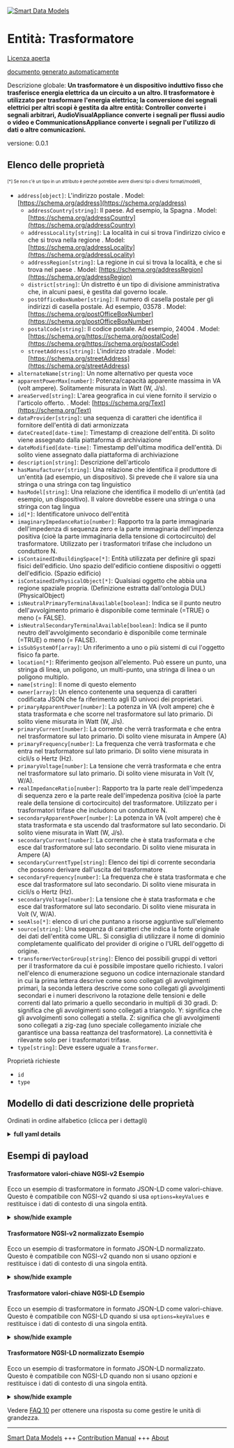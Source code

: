 <!-- 10-Header -->  
[![Smart Data Models](https://smartdatamodels.org/wp-content/uploads/2022/01/SmartDataModels_logo.png "Logo")](https://smartdatamodels.org)  
Entità: Trasformatore  
=====================<!-- /10-Header -->  
<!-- 15-License -->  
[Licenza aperta](https://github.com/smart-data-models//dataModel.S4BLDG/blob/master/Transformer/LICENSE.md)  
[documento generato automaticamente](https://docs.google.com/presentation/d/e/2PACX-1vTs-Ng5dIAwkg91oTTUdt8ua7woBXhPnwavZ0FxgR8BsAI_Ek3C5q97Nd94HS8KhP-r_quD4H0fgyt3/pub?start=false&loop=false&delayms=3000#slide=id.gb715ace035_0_60)  
<!-- /15-License -->  
<!-- 20-Description -->  
Descrizione globale: **Un trasformatore è un dispositivo induttivo fisso che trasferisce energia elettrica da un circuito a un altro.  Il trasformatore è utilizzato per trasformare l'energia elettrica; la conversione dei segnali elettrici per altri scopi è gestita da altre entità: Controller converte i segnali arbitrari, AudioVisualAppliance converte i segnali per flussi audio o video e CommunicationsAppliance converte i segnali per l'utilizzo di dati o altre comunicazioni.**  
versione: 0.0.1  
<!-- /20-Description -->  
<!-- 30-PropertiesList -->  

## Elenco delle proprietà  

<sup><sub>[*] Se non c'è un tipo in un attributo è perché potrebbe avere diversi tipi o diversi formati/modelli</sub></sup>.  
- `address[object]`: L'indirizzo postale  . Model: [https://schema.org/address](https://schema.org/address)	- `addressCountry[string]`: Il paese. Ad esempio, la Spagna  . Model: [https://schema.org/addressCountry](https://schema.org/addressCountry)  
	- `addressLocality[string]`: La località in cui si trova l'indirizzo civico e che si trova nella regione  . Model: [https://schema.org/addressLocality](https://schema.org/addressLocality)  
	- `addressRegion[string]`: La regione in cui si trova la località, e che si trova nel paese  . Model: [https://schema.org/addressRegion](https://schema.org/addressRegion)  
	- `district[string]`: Un distretto è un tipo di divisione amministrativa che, in alcuni paesi, è gestita dal governo locale.    
	- `postOfficeBoxNumber[string]`: Il numero di casella postale per gli indirizzi di casella postale. Ad esempio, 03578  . Model: [https://schema.org/postOfficeBoxNumber](https://schema.org/postOfficeBoxNumber)  
	- `postalCode[string]`: Il codice postale. Ad esempio, 24004  . Model: [https://schema.org/https://schema.org/postalCode](https://schema.org/https://schema.org/postalCode)  
	- `streetAddress[string]`: L'indirizzo stradale  . Model: [https://schema.org/streetAddress](https://schema.org/streetAddress)  
- `alternateName[string]`: Un nome alternativo per questa voce  - `apparentPowerMax[number]`: Potenza/capacità apparente massima in VA (volt ampere). Solitamente misurata in Watt (W, J/s).  - `areaServed[string]`: L'area geografica in cui viene fornito il servizio o l'articolo offerto.  . Model: [https://schema.org/Text](https://schema.org/Text)- `dataProvider[string]`: una sequenza di caratteri che identifica il fornitore dell'entità di dati armonizzata  - `dateCreated[date-time]`: Timestamp di creazione dell'entità. Di solito viene assegnato dalla piattaforma di archiviazione  - `dateModified[date-time]`: Timestamp dell'ultima modifica dell'entità. Di solito viene assegnato dalla piattaforma di archiviazione  - `description[string]`: Descrizione dell'articolo  - `hasManufacturer[string]`: Una relazione che identifica il produttore di un'entità (ad esempio, un dispositivo). Si prevede che il valore sia una stringa o una stringa con tag linguistico  - `hasModel[string]`: Una relazione che identifica il modello di un'entità (ad esempio, un dispositivo). Il valore dovrebbe essere una stringa o una stringa con tag lingua  - `id[*]`: Identificatore univoco dell'entità  - `imaginaryImpedanceRatio[number]`: Rapporto tra la parte immaginaria dell'impedenza di sequenza zero e la parte immaginaria dell'impedenza positiva (cioè la parte immaginaria della tensione di cortocircuito) del trasformatore. Utilizzato per i trasformatori trifase che includono un conduttore N.  - `isContainedInBuildingSpace[*]`: Entità utilizzata per definire gli spazi fisici dell'edificio. Uno spazio dell'edificio contiene dispositivi o oggetti dell'edificio. (Spazio edificio)  - `isContainedInPhysicalObject[*]`: Qualsiasi oggetto che abbia una regione spaziale propria.  (Definizione estratta dall'ontologia DUL) (PhysicalObject)  - `isNeutralPrimaryTerminalAvailable[boolean]`: Indica se il punto neutro dell'avvolgimento primario è disponibile come terminale (=TRUE) o meno (= FALSE).  - `isNeutralSecondaryTerminalAvailable[boolean]`: Indica se il punto neutro dell'avvolgimento secondario è disponibile come terminale (=TRUE) o meno (= FALSE).  - `isSubSystemOf[array]`: Un riferimento a uno o più sistemi di cui l'oggetto fisico fa parte.  - `location[*]`: Riferimento geojson all'elemento. Può essere un punto, una stringa di linea, un poligono, un multi-punto, una stringa di linea o un poligono multiplo.  - `name[string]`: Il nome di questo elemento  - `owner[array]`: Un elenco contenente una sequenza di caratteri codificata JSON che fa riferimento agli ID univoci dei proprietari.  - `primaryApparentPower[number]`: La potenza in VA (volt ampere) che è stata trasformata e che scorre nel trasformatore sul lato primario. Di solito viene misurata in Watt (W, J/s).  - `primaryCurrent[number]`: La corrente che verrà trasformata e che entra nel trasformatore sul lato primario. Di solito viene misurata in Ampere (A)  - `primaryFrequency[number]`: La frequenza che verrà trasformata e che entra nel trasformatore sul lato primario. Di solito viene misurata in cicli/s o Hertz (Hz).  - `primaryVoltage[number]`: La tensione che verrà trasformata e che entra nel trasformatore sul lato primario. Di solito viene misurata in Volt (V, W/A).  - `realImpedanceRatio[number]`: Rapporto tra la parte reale dell'impedenza di sequenza zero e la parte reale dell'impedenza positiva (cioè la parte reale della tensione di cortocircuito) del trasformatore. Utilizzato per i trasformatori trifase che includono un conduttore N.  - `secondaryApparentPower[number]`: La potenza in VA (volt ampere) che è stata trasformata e sta uscendo dal trasformatore sul lato secondario. Di solito viene misurata in Watt (W, J/s).  - `secondaryCurrent[number]`: La corrente che è stata trasformata e che esce dal trasformatore sul lato secondario. Di solito viene misurata in Ampere (A)  - `secondaryCurrentType[string]`: Elenco dei tipi di corrente secondaria che possono derivare dall'uscita del trasformatore  - `secondaryFrequency[number]`: La frequenza che è stata trasformata e che esce dal trasformatore sul lato secondario. Di solito viene misurata in cicli/s o Hertz (Hz).  - `secondaryVoltage[number]`: La tensione che è stata trasformata e che esce dal trasformatore sul lato secondario. Di solito viene misurata in Volt (V, W/A).  - `seeAlso[*]`: elenco di uri che puntano a risorse aggiuntive sull'elemento  - `source[string]`: Una sequenza di caratteri che indica la fonte originale dei dati dell'entità come URL. Si consiglia di utilizzare il nome di dominio completamente qualificato del provider di origine o l'URL dell'oggetto di origine.  - `transformerVectorGroup[string]`: Elenco dei possibili gruppi di vettori per il trasformatore da cui è possibile impostare quello richiesto. I valori nell'elenco di enumerazione seguono un codice internazionale standard in cui la prima lettera descrive come sono collegati gli avvolgimenti primari, la seconda lettera descrive come sono collegati gli avvolgimenti secondari e i numeri descrivono la rotazione delle tensioni e delle correnti dal lato primario a quello secondario in multipli di 30 gradi. D: significa che gli avvolgimenti sono collegati a triangolo. Y: significa che gli avvolgimenti sono collegati a stella. Z: significa che gli avvolgimenti sono collegati a zig-zag (uno speciale collegamento iniziale che garantisce una bassa reattanza del trasformatore). La connettività è rilevante solo per i trasformatori trifase.  - `type[string]`: Deve essere uguale a `Transformer`.  <!-- /30-PropertiesList -->  
<!-- 35-RequiredProperties -->  
Proprietà richieste  
- `id`  - `type`  <!-- /35-RequiredProperties -->  
<!-- 40-RequiredProperties -->  
<!-- /40-RequiredProperties -->  
<!-- 50-DataModelHeader -->  
## Modello di dati descrizione delle proprietà  
Ordinati in ordine alfabetico (clicca per i dettagli)  
<!-- /50-DataModelHeader -->  
<!-- 60-ModelYaml -->  
<details><summary><strong>full yaml details</strong></summary>    
```yaml  
Transformer:    
  description: 'A transformer is an inductive stationary device that transfers electrical energy from one circuit to another.  Transformer is used to transform electric power; conversion of electric signals for other purposes is handled at other entities: Controller converts arbitrary signals, AudioVisualAppliance converts signals for audio or video streams, and CommunicationsAppliance converts signals for data or other communications usage.'    
  properties:    
    address:    
      description: The mailing address    
      properties:    
        addressCountry:    
          description: 'The country. For example, Spain'    
          type: string    
          x-ngsi:    
            model: https://schema.org/addressCountry    
            type: Property    
        addressLocality:    
          description: 'The locality in which the street address is, and which is in the region'    
          type: string    
          x-ngsi:    
            model: https://schema.org/addressLocality    
            type: Property    
        addressRegion:    
          description: 'The region in which the locality is, and which is in the country'    
          type: string    
          x-ngsi:    
            model: https://schema.org/addressRegion    
            type: Property    
        district:    
          description: 'A district is a type of administrative division that, in some countries, is managed by the local government'    
          type: string    
          x-ngsi:    
            type: Property    
        postOfficeBoxNumber:    
          description: 'The post office box number for PO box addresses. For example, 03578'    
          type: string    
          x-ngsi:    
            model: https://schema.org/postOfficeBoxNumber    
            type: Property    
        postalCode:    
          description: 'The postal code. For example, 24004'    
          type: string    
          x-ngsi:    
            model: https://schema.org/https://schema.org/postalCode    
            type: Property    
        streetAddress:    
          description: The street address    
          type: string    
          x-ngsi:    
            model: https://schema.org/streetAddress    
            type: Property    
        streetNr:    
          description: Number identifying a specific property on a public street    
          type: string    
          x-ngsi:    
            type: Property    
      type: object    
      x-ngsi:    
        model: https://schema.org/address    
        type: Property    
    alternateName:    
      description: An alternative name for this item    
      type: string    
      x-ngsi:    
        type: Property    
    apparentPowerMax:    
      description: 'Maximum apparent power/capacity in VA (volt ampere). Usually measured in Watts (W, J/s)'    
      type: number    
      x-ngsi:    
        type: Property    
    areaServed:    
      description: The geographic area where a service or offered item is provided    
      type: string    
      x-ngsi:    
        model: https://schema.org/Text    
        type: Property    
    dataProvider:    
      description: A sequence of characters identifying the provider of the harmonised data entity    
      type: string    
      x-ngsi:    
        type: Property    
    dateCreated:    
      description: Entity creation timestamp. This will usually be allocated by the storage platform    
      format: date-time    
      type: string    
      x-ngsi:    
        type: Property    
    dateModified:    
      description: Timestamp of the last modification of the entity. This will usually be allocated by the storage platform    
      format: date-time    
      type: string    
      x-ngsi:    
        type: Property    
    description:    
      description: A description of this item    
      type: string    
      x-ngsi:    
        type: Property    
    hasManufacturer:    
      description: 'A relationship identifying the manufacturer of an entity (e.g., device). The value is expected to be a string or a string with language tag'    
      type: string    
      x-ngsi:    
        type: Property    
    hasModel:    
      description: 'A relationship identifying the model of an entity (e.g., device). The value is expected to be a string or a string with language tag'    
      type: string    
      x-ngsi:    
        type: Property    
    id:    
      anyOf:    
        - description: Identifier format of any NGSI entity    
          maxLength: 256    
          minLength: 1    
          pattern: ^[\w\-\.\{\}\$\+\*\[\]`|~^@!,:\\]+$    
          type: string    
          x-ngsi:    
            type: Property    
        - description: Identifier format of any NGSI entity    
          format: uri    
          type: string    
          x-ngsi:    
            type: Property    
      description: Unique identifier of the entity    
      x-ngsi:    
        type: Property    
    imaginaryImpedanceRatio:    
      description: The ratio between the imaginary part of the zero sequence impedance and the imaginary part of the positive impedance (i.e. imaginary part of the short-circuit voltage) of the transformer. Used for three-phase transformer which includes a N-conductor    
      type: number    
      x-ngsi:    
        type: Property    
    isContainedInBuildingSpace:    
      anyOf:    
        - description: Identifier format of any NGSI entity    
          maxLength: 256    
          minLength: 1    
          pattern: ^[\w\-\.\{\}\$\+\*\[\]`|~^@!,:\\]+$    
          type: string    
          x-ngsi:    
            type: Property    
        - description: Identifier format of any NGSI entity    
          format: uri    
          type: string    
          x-ngsi:    
            type: Property    
      description: An entity used to define the physical spaces of the building. A building space contains devices or building objects. (BuildingSpace)    
      x-ngsi:    
        type: Property    
    isContainedInPhysicalObject:    
      anyOf:    
        - description: Identifier format of any NGSI entity    
          maxLength: 256    
          minLength: 1    
          pattern: ^[\w\-\.\{\}\$\+\*\[\]`|~^@!,:\\]+$    
          type: string    
          x-ngsi:    
            type: Property    
        - description: Identifier format of any NGSI entity    
          format: uri    
          type: string    
          x-ngsi:    
            type: Property    
      description: Any Object that has a proper space region.  (Definition extracted from DUL ontology) (PhysicalObject)    
      x-ngsi:    
        type: Property    
    isNeutralPrimaryTerminalAvailable:    
      description: An indication of whether the neutral point of the primary winding is available as a terminal (=TRUE) or not (= FALSE)    
      type: boolean    
      x-ngsi:    
        type: Property    
    isNeutralSecondaryTerminalAvailable:    
      description: An indication of whether the neutral point of the secondary winding is available as a terminal (=TRUE) or not (= FALSE)    
      type: boolean    
      x-ngsi:    
        type: Property    
    isSubSystemOf:    
      description: A reference to a system(s) that this Physical Object is part of    
      items:    
        anyOf:    
          - description: Identifier format of any NGSI entity    
            maxLength: 256    
            minLength: 1    
            pattern: ^[\w\-\.\{\}\$\+\*\[\]`|~^@!,:\\]+$    
            type: string    
            x-ngsi:    
              type: Property    
          - description: Identifier format of any NGSI entity    
            format: uri    
            type: string    
            x-ngsi:    
              type: Property    
        description: Unique identifier of the entity    
        x-ngsi:    
          type: Property    
      type: array    
      x-ngsi:    
        type: Relationship    
    location:    
      description: 'Geojson reference to the item. It can be Point, LineString, Polygon, MultiPoint, MultiLineString or MultiPolygon'    
      oneOf:    
        - description: Geojson reference to the item. Point    
          properties:    
            bbox:    
              items:    
                type: number    
              minItems: 4    
              type: array    
            coordinates:    
              items:    
                type: number    
              minItems: 2    
              type: array    
            type:    
              enum:    
                - Point    
              type: string    
          required:    
            - type    
            - coordinates    
          title: GeoJSON Point    
          type: object    
          x-ngsi:    
            type: GeoProperty    
        - description: Geojson reference to the item. LineString    
          properties:    
            bbox:    
              items:    
                type: number    
              minItems: 4    
              type: array    
            coordinates:    
              items:    
                items:    
                  type: number    
                minItems: 2    
                type: array    
              minItems: 2    
              type: array    
            type:    
              enum:    
                - LineString    
              type: string    
          required:    
            - type    
            - coordinates    
          title: GeoJSON LineString    
          type: object    
          x-ngsi:    
            type: GeoProperty    
        - description: Geojson reference to the item. Polygon    
          properties:    
            bbox:    
              items:    
                type: number    
              minItems: 4    
              type: array    
            coordinates:    
              items:    
                items:    
                  items:    
                    type: number    
                  minItems: 2    
                  type: array    
                minItems: 4    
                type: array    
              type: array    
            type:    
              enum:    
                - Polygon    
              type: string    
          required:    
            - type    
            - coordinates    
          title: GeoJSON Polygon    
          type: object    
          x-ngsi:    
            type: GeoProperty    
        - description: Geojson reference to the item. MultiPoint    
          properties:    
            bbox:    
              items:    
                type: number    
              minItems: 4    
              type: array    
            coordinates:    
              items:    
                items:    
                  type: number    
                minItems: 2    
                type: array    
              type: array    
            type:    
              enum:    
                - MultiPoint    
              type: string    
          required:    
            - type    
            - coordinates    
          title: GeoJSON MultiPoint    
          type: object    
          x-ngsi:    
            type: GeoProperty    
        - description: Geojson reference to the item. MultiLineString    
          properties:    
            bbox:    
              items:    
                type: number    
              minItems: 4    
              type: array    
            coordinates:    
              items:    
                items:    
                  items:    
                    type: number    
                  minItems: 2    
                  type: array    
                minItems: 2    
                type: array    
              type: array    
            type:    
              enum:    
                - MultiLineString    
              type: string    
          required:    
            - type    
            - coordinates    
          title: GeoJSON MultiLineString    
          type: object    
          x-ngsi:    
            type: GeoProperty    
        - description: Geojson reference to the item. MultiLineString    
          properties:    
            bbox:    
              items:    
                type: number    
              minItems: 4    
              type: array    
            coordinates:    
              items:    
                items:    
                  items:    
                    items:    
                      type: number    
                    minItems: 2    
                    type: array    
                  minItems: 4    
                  type: array    
                type: array    
              type: array    
            type:    
              enum:    
                - MultiPolygon    
              type: string    
          required:    
            - type    
            - coordinates    
          title: GeoJSON MultiPolygon    
          type: object    
          x-ngsi:    
            type: GeoProperty    
      x-ngsi:    
        type: GeoProperty    
    name:    
      description: The name of this item    
      type: string    
      x-ngsi:    
        type: Property    
    owner:    
      description: A List containing a JSON encoded sequence of characters referencing the unique Ids of the owner(s)    
      items:    
        anyOf:    
          - description: Identifier format of any NGSI entity    
            maxLength: 256    
            minLength: 1    
            pattern: ^[\w\-\.\{\}\$\+\*\[\]`|~^@!,:\\]+$    
            type: string    
            x-ngsi:    
              type: Property    
          - description: Identifier format of any NGSI entity    
            format: uri    
            type: string    
            x-ngsi:    
              type: Property    
        description: Unique identifier of the entity    
        x-ngsi:    
          type: Property    
      type: array    
      x-ngsi:    
        type: Property    
    primaryApparentPower:    
      description: 'The power in VA (volt ampere) that has been transformed and that runs into the transformer on the primary side. Usually measured in Watts (W, J/s)'    
      type: number    
      x-ngsi:    
        type: Property    
    primaryCurrent:    
      description: The current that is going to be transformed and that runs into the transformer on the primary side. Usually measured in Ampere (A)    
      type: number    
      x-ngsi:    
        type: Property    
    primaryFrequency:    
      description: The frequency that is going to be transformed and that runs into the transformer on the primary side. Usually measured in cycles/s or Hertz (Hz)    
      type: number    
      x-ngsi:    
        type: Property    
    primaryVoltage:    
      description: 'The voltage that is going to be transformed and that runs into the transformer on the primary side. Usually measured in Volts (V, W/A)'    
      type: number    
      x-ngsi:    
        type: Property    
    realImpedanceRatio:    
      description: The ratio between the real part of the zero sequence impedance and the real part of the positive impedance (i.e. real part of the short-circuit voltage) of the transformer. Used for three-phase transformer which includes a N-conductor    
      type: number    
      x-ngsi:    
        type: Property    
    secondaryApparentPower:    
      description: 'The power in VA (volt ampere) that has been transformed and is running out of the transformer on the secondary side. Usually measured in Watts (W, J/s)'    
      type: number    
      x-ngsi:    
        type: Property    
    secondaryCurrent:    
      description: The current that has been transformed and is running out of the transformer on the secondary side. Usually measured in Ampere (A)    
      type: number    
      x-ngsi:    
        type: Property    
    secondaryCurrentType:    
      description: A list of the secondary current types that can result from transformer output    
      type: string    
      x-ngsi:    
        type: Property    
    secondaryFrequency:    
      description: The frequency that has been transformed and is running out of the transformer on the secondary side. Usually measured in cycles/s or Hertz (Hz)    
      type: number    
      x-ngsi:    
        type: Property    
    secondaryVoltage:    
      description: 'The voltage that has been transformed and is running out of the transformer on the secondary side. Usually measured in Volts (V, W/A)'    
      type: number    
      x-ngsi:    
        type: Property    
    seeAlso:    
      description: list of uri pointing to additional resources about the item    
      oneOf:    
        - items:    
            format: uri    
            type: string    
          minItems: 1    
          type: array    
        - format: uri    
          type: string    
      x-ngsi:    
        type: Property    
    source:    
      description: 'A sequence of characters giving the original source of the entity data as a URL. Recommended to be the fully qualified domain name of the source provider, or the URL to the source object'    
      type: string    
      x-ngsi:    
        type: Property    
    transformerVectorGroup:    
      description: 'List of the possible vector groups for the transformer from which that required may be set. Values in the enumeration list follow a standard international code where the first letter describes how the primary windings are connected, the second letter describes how the secondary windings are connected, and the numbers describe the rotation of voltages and currents from the primary to the secondary side in multiples of 30 degrees. D: means that the windings are delta-connected. Y: means that the windings are star-connected. Z: means that the windings are zig-zag connected (a special start-connected providing low reactance of the transformer). The connectivity is only relevant for three-phase transformers'    
      type: string    
      x-ngsi:    
        type: Property    
    type:    
      description: It must be equal to `Transformer`    
      enum:    
        - Transformer    
      type: string    
      x-ngsi:    
        type: Property    
  required:    
    - id    
    - type    
  type: object    
  x-derived-from: "https://saref.etsi.org/saref4bldg/v1.1.2/#s4bldg:Transformer"    
  x-disclaimer: 'Redistribution and use in source and binary forms, with or without modification, are permitted  provided that the license conditions are met. Copyleft (c) 2022 Contributors to Smart Data Models Program'    
  x-license-url: https://github.com/smart-data-models/dataModel.S4BLDG/blob/master/Transformer/LICENSE.md    
  x-model-schema: https://smart-data-models.github.com/dataModel.SAREF4BLDG/Transformer/schema.json    
  x-model-tags: SAREF Transformer    
  x-version: 0.0.1    
```  
</details>    
<!-- /60-ModelYaml -->  
<!-- 70-MiddleNotes -->  
<!-- /70-MiddleNotes -->  
<!-- 80-Examples -->  
## Esempi di payload  
#### Trasformatore valori-chiave NGSI-v2 Esempio  
Ecco un esempio di trasformatore in formato JSON-LD come valori-chiave. Questo è compatibile con NGSI-v2 quando si usa `options=keyValues` e restituisce i dati di contesto di una singola entità.  
<details><summary><strong>show/hide example</strong></summary>    
```json  
{  
    "id": "urn:ngsi-ld:Transformer:4976b0ec-0c96-4ae1-91da-c906da8348da",  
    "type": "Transformer",  
    "apparentPowerMax": 0.17497838413457267,  
    "imaginaryImpedanceRatio": 0.5323895083879017,  
    "isNeutralPrimaryTerminalAvailable": false,  
    "isNeutralSecondaryTerminalAvailable": true,  
    "primaryApparentPower": 0.8765115449298688,  
    "primaryCurrent": 0.871670986786111,  
    "primaryFrequency": 0.141749759362659,  
    "primaryVoltage": 0.5038263292514936,  
    "realImpedanceRatio": 0.06325384828151492,  
    "secondaryApparentPower": 0.45704946090246745,  
    "secondaryCurrent": 0.4016609926228465,  
    "secondaryCurrentType": "Data",  
    "secondaryFrequency": 0.7436141485906284,  
    "secondaryVoltage": 0.4646450009162978,  
    "transformerVectorGroup": "Soft",  
    "isContainedInBuildingSpace": "urn:ngsi-ld:BuildingSpace:51645089-5e36-4b9c-ad25-b97b58506919",  
    "isContainedInPhysicalObject": "urn:ngsi-ld:PhysicalObject:6737e804-54ff-41c0-ba12-90dde24f3d59",  
    "isSubSystemOf": [  
        "urn:ngsi-ld:System:38dfdf15-5a41-412d-9b05-435cb7809e6f",  
        "urn:ngsi-ld:System:b7274b46-33ec-4694-8dda-999197bb58c5",  
        "urn:ngsi-ld:System:b7d5c2ce-fc23-42d0-be8f-9e56a9f3c5db"  
    ],  
    "hasManufacturer": "Transformer Company Inc.",  
    "hasModel": "Transformer 0.1.2",  
    "dateCreated": "2023-01-25T16:42:43Z",  
    "dateModified": "2023-01-26T13:53:42Z",  
    "source": "Import",  
    "name": "Transformer",  
    "alternateName": "Transformer type 2",  
    "description": "Transformer of limited Transformer types",  
    "dataProvider": "IFC file"  
}  
```  
</details>  
#### Trasformatore NGSI-v2 normalizzato Esempio  
Ecco un esempio di trasformatore in formato JSON-LD normalizzato. Questo è compatibile con NGSI-v2 quando non si usano opzioni e restituisce i dati di contesto di una singola entità.  
<details><summary><strong>show/hide example</strong></summary>    
```json  
{  
  "id": "urn:ngsi-ld:Transformer:7dc130e2-e429-4c26-b467-ec9d1f41e7b8",  
  "type": "Transformer",  
  "apparentPowerMax": {  
    "type": "Measurement",  
    "value":  0.6561932522421066  
  },  
  "imaginaryImpedanceRatio": {  
    "type": "Measurement",  
    "value": 0.7913482963385954  
  },  
  "isNeutralPrimaryTerminalAvailable": {  
    "type": "Boolean",  
    "value": true  
  },  
  "isNeutralSecondaryTerminalAvailable": {  
    "type": "Boolean",  
    "value": true  
  },  
  "primaryApparentPower": {  
    "type": "Measurement",  
    "value":  0.23470397848013025  
  },  
  "primaryCurrent": {  
    "type": "Measurement",  
    "value":  0.7245530289719985  
  },  
  "primaryFrequency": {  
    "type": "Measurement",  
    "value":  0.18927842693402908  
  },  
  "primaryVoltage": {  
    "type": "Measurement",  
    "value":  0.359590276424793  
  },  
  "realImpedanceRatio": {  
    "type": "Measurement",  
    "value":  0.6917590580595899  
  },  
  "secondaryApparentPower": {  
    "type": "Measurement",  
    "value":  0.10075664755263747  
  },  
  "secondaryCurrent": {  
    "type": "Measurement",  
    "value": 0.1458215404162363  
  },  
  "secondaryCurrentType": {  
    "type": "Text",  
    "value": "Tasty Wooden Car"  
  },  
  "secondaryFrequency": {  
    "type": "Measurement",  
    "value":  0.09146741937660052  
  },  
  "secondaryVoltage": {  
    "type": "Measurement",  
    "value": 0.31779800995261864  
  },  
  "transformerVectorGroup": {  
    "type": "Text",  
    "value": "SMS"  
  },  
  "isContainedInBuildingSpace": {  
    "type": "URL",  
    "value": "urn:ngsi-ld:BuildingSpace:16bccee7-8244-4707-8d4b-c5a06b0fee75"  
  },  
  "isContainedInPhysicalObject": {  
    "type": "URL",  
    "value": "urn:ngsi-ld:PhysicalObject:b9a1bd5e-114e-41ba-b865-25b4b4c5c3c5"  
  },  
  "isSubSystemOf": {  
    "type": "array",  
    "value": [  
      {  
        "type": "URL",  
        "value": "urn:ngsi-ld:System:37554df5-ec0d-4e03-8697-7d562ff2134f"  
      },  
      {  
        "type": "URL",  
        "value": "urn:ngsi-ld:System:e967a169-474b-47a0-bd0c-a76ce8a5f7be"  
      },  
      {  
        "type": "URL",  
        "value": "urn:ngsi-ld:System:49a6b09b-2301-4b6e-a167-54ee44cc83d4"  
      }  
    ]  
  },  
  "hasManufacturer": {  
    "type": "Text",  
    "value": "Transformer Company Inc."  
  },  
  "hasModel": {  
    "type": "Text",  
    "value": "Transformer 0.1.2"  
  },  
  "dateCreated": {  
    "type": "DateTime",  
    "value": "2023-01-25T20:08:21.2034652+01:00"  
  },  
  "dateModified": {  
    "type": "DateTime",  
    "value": "2023-01-25T22:13:38.7837862+01:00"  
  },  
  "source": {  
    "type": "Text",  
    "value": "Import"  
  },  
  "name": {  
    "type": "Text",  
    "value": "Transformer"  
  },  
  "alternateName": {  
    "type": "Text",  
    "value": "Transformer type 2"  
  },  
  "description": {  
    "type": "Text",  
    "value": "Transformer of limited Transformer types"  
  },  
  "dataProvider": {  
    "type": "Text",  
    "value": "IFC file"  
  }  
}  
```  
</details>  
#### Trasformatore valori-chiave NGSI-LD Esempio  
Ecco un esempio di trasformatore in formato JSON-LD come valori-chiave. Questo è compatibile con NGSI-LD quando si usa `options=keyValues` e restituisce i dati di contesto di una singola entità.  
<details><summary><strong>show/hide example</strong></summary>    
```json  
{  
  "id": "urn:ngsi-ld:Transformer:4976b0ec-0c96-4ae1-91da-c906da8348da",  
  "type": "Transformer",  
  "apparentPowerMax": 0.17497838413457267,  
  "imaginaryImpedanceRatio": 0.5323895083879017,  
  "isNeutralPrimaryTerminalAvailable": false,  
  "isNeutralSecondaryTerminalAvailable": true,  
  "primaryApparentPower": 0.8765115449298688,  
  "primaryCurrent": 0.871670986786111,  
  "primaryFrequency": 0.141749759362659,  
  "primaryVoltage": 0.5038263292514936,  
  "realImpedanceRatio": 0.06325384828151492,  
  "secondaryApparentPower": 0.45704946090246745,  
  "secondaryCurrent": 0.4016609926228465,  
  "secondaryCurrentType": "Data",  
  "secondaryFrequency": 0.7436141485906284,  
  "secondaryVoltage": 0.4646450009162978,  
  "transformerVectorGroup": "Soft",  
  "isContainedInBuildingSpace": "urn:ngsi-ld:BuildingSpace:51645089-5e36-4b9c-ad25-b97b58506919",  
  "isContainedInPhysicalObject": "urn:ngsi-ld:PhysicalObject:6737e804-54ff-41c0-ba12-90dde24f3d59",  
  "isSubSystemOf": [  
    "urn:ngsi-ld:System:38dfdf15-5a41-412d-9b05-435cb7809e6f",  
    "urn:ngsi-ld:System:b7274b46-33ec-4694-8dda-999197bb58c5",  
    "urn:ngsi-ld:System:b7d5c2ce-fc23-42d0-be8f-9e56a9f3c5db"  
  ],  
  "hasManufacturer": "Transformer Company Inc.",  
  "hasModel": "Transformer 0.1.2",  
  "dateCreated": "2023-01-25T16:42:43Z",  
  "dateModified": "2023-01-26T13:53:42Z",  
  "source": "Import",  
  "name": "Transformer",  
  "alternateName": "Transformer type 2",  
  "description": "Transformer of limited Transformer types",  
  "dataProvider": "IFC file",  
  "@context": [  
    "https://raw.githubusercontent.com/smart-data-models/dataModel.S4BLDG/master/context.jsonld",  
    "https://uri.etsi.org/ngsi-ld/v1/ngsi-ld-core-context.jsonld"  
  ]  
}  
```  
</details>  
#### Trasformatore NGSI-LD normalizzato Esempio  
Ecco un esempio di trasformatore in formato JSON-LD normalizzato. Questo è compatibile con NGSI-LD quando non si usano opzioni e restituisce i dati di contesto di una singola entità.  
<details><summary><strong>show/hide example</strong></summary>    
```json  
{  
  "id": "urn:ngsi-ld:Transformer:24b95122-4055-44dc-82ad-09a2bcda9025",  
  "type": "Transformer",  
  "apparentPowerMax": {  
    "type": "Property",  
    "unitCode": "J/s",  
    "observedAt": "2023-01-25T20:30:38Z",  
    "value": 0.24466523496915848  
  },  
  "imaginaryImpedanceRatio": {  
    "type": "Property",  
    "unitCode": "NA",  
    "observedAt": "2023-01-26T00:56:06Z",  
    "value": 0.0034198103714959682  
  },  
  "isNeutralPrimaryTerminalAvailable": {  
    "type": "Property",  
    "value": false  
  },  
  "isNeutralSecondaryTerminalAvailable": {  
    "type": "Property",  
    "value": true  
  },  
  "primaryApparentPower": {  
    "type": "Property",  
    "unitCode": "J/s",  
    "observedAt": "2023-01-26T12:47:55Z",  
    "value": 0.9141641275735504  
  },  
  "primaryCurrent": {  
    "type": "Property",  
    "unitCode": "A",  
    "observedAt": "2023-01-26T04:09:04Z",  
    "value": 0.21921580436899846  
  },  
  "primaryFrequency": {  
    "type": "Property",  
    "unitCode": "Hz",  
    "observedAt": "2023-01-26T11:27:17Z",  
    "value": 0.8873577584995188  
  },  
  "primaryVoltage": {  
    "type": "Property",  
    "unitCode": "W/A",  
    "observedAt": "2023-01-26T07:23:40Z",  
    "value": 0.33421317836814646  
  },  
  "realImpedanceRatio": {  
    "type": "Property",  
    "unitCode": "NA",  
    "observedAt": "2023-01-26T03:38:23Z",  
    "value": 0.6061321069719529  
  },  
  "secondaryApparentPower": {  
    "type": "Property",  
    "unitCode": "J/s",  
    "observedAt": "2023-01-25T19:57:55Z",  
    "value": 0.3997980055591537  
  },  
  "secondaryCurrent": {  
    "type": "Property",  
    "unitCode": "A",  
    "observedAt": "2023-01-26T13:58:27Z",  
    "value": 0.2899846616898377  
  },  
  "secondaryCurrentType": {  
    "type": "Property",  
    "value": "human-resource"  
  },  
  "secondaryFrequency": {  
    "type": "Property",  
    "unitCode": "Hz",  
    "observedAt": "2023-01-26T03:39:16Z",  
    "value": 0.06983160765779406  
  },  
  "secondaryVoltage": {  
    "type": "Property",  
    "unitCode": "W/A",  
    "observedAt": "2023-01-26T07:19:14Z",  
    "value": 0.8594539881916403  
  },  
  "transformerVectorGroup": {  
    "type": "Property",  
    "value": "digital"  
  },  
  "isContainedInBuildingSpace": {  
    "type": "Relationship",  
    "object": "urn:ngsi-ld:BuildingSpace:ded8c891-dfe1-4973-966c-96ab6231373d"  
  },  
  "isContainedInPhysicalObject": {  
    "type": "Relationship",  
    "object": "urn:ngsi-ld:PhysicalObject:aab67381-2a15-4bdc-ab0f-953b17253b8f"  
  },  
  "isSubSystemOf": [  
    {  
      "type": "Relationship",  
      "object": "urn:ngsi-ld:System:d06b6674-162c-4593-a8fd-3874ef353008"  
    },  
    {  
      "type": "Relationship",  
      "object": "urn:ngsi-ld:System:d0aca3bd-bf1b-4e9e-a998-a76c9b1ac7a6"  
    },  
    {  
      "type": "Relationship",  
      "object": "urn:ngsi-ld:System:1ab049a0-7295-4eef-82a1-0bb422132435"  
    }  
  ],  
  "hasManufacturer": {  
    "type": "Property",  
    "value": "Transformer Company Inc."  
  },  
  "hasModel": {  
    "type": "Property",  
    "value": "Transformer 0.1.2"  
  },  
  "dateCreated": {  
    "type": "Property",  
    "value": "2023-01-26T06:32:52Z"  
  },  
  "dateModified": {  
    "type": "Property",  
    "value": "2023-01-26T05:11:11Z"  
  },  
  "source": {  
    "type": "Property",  
    "value": "Import"  
  },  
  "name": {  
    "type": "Property",  
    "value": "Transformer"  
  },  
  "alternateName": {  
    "type": "Property",  
    "value": "Transformer type 2"  
  },  
  "description": {  
    "type": "Property",  
    "value": "Transformer of limited Transformer types"  
  },  
  "dataProvider": {  
    "type": "Property",  
    "value": "IFC file"  
  },  
  "@context": [  
    "https://raw.githubusercontent.com/smart-data-models/dataModel.S4BLDG/master/context.jsonld",  
    "https://uri.etsi.org/ngsi-ld/v1/ngsi-ld-core-context.jsonld"  
  ]  
}  
```  
</details><!-- /80-Examples -->  
<!-- 90-FooterNotes -->  
<!-- /90-FooterNotes -->  
<!-- 95-Units -->  
Vedere [FAQ 10](https://smartdatamodels.org/index.php/faqs/) per ottenere una risposta su come gestire le unità di grandezza.  
<!-- /95-Units -->  
<!-- 97-LastFooter -->  
---  
[Smart Data Models](https://smartdatamodels.org) +++ [Contribution Manual](https://bit.ly/contribution_manual) +++ [About](https://bit.ly/Introduction_SDM)<!-- /97-LastFooter -->  
